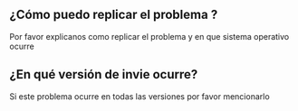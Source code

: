 ## ¿Cómo puedo replicar el problema ?
Por favor explicanos como replicar el problema y en que sistema operativo ocurre
## ¿En qué versión de invie ocurre?
  Si este problema ocurre en todas las versiones por favor mencionarlo
